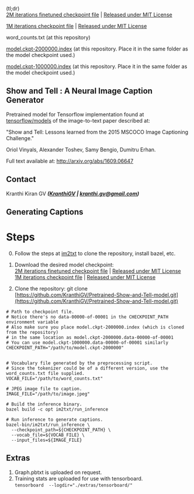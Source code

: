 (tl;dr)  
[2M iterations finetuned checkpoint file](https://drive.google.com/file/d/0B3laN3vvvSD2T1RPeDA5djJ6bFE/view?usp=sharing) | [Released under MIT License](https://github.com/KranthiGV/Pretrained-Show-and-Tell-model/blob/master/LICENSE)

[1M iterations checkpoint file](https://drive.google.com/file/d/0B3laN3vvvSD2WWxuR3VRQzhycWM/view?usp=sharing) | [Released under MIT License](https://github.com/KranthiGV/Pretrained-Show-and-Tell-model/blob/master/LICENSE)

word_counts.txt (at this repository)

[model.ckpt-2000000.index](https://github.com/KranthiGV/Pretrained-Show-and-Tell-model) (at this repository. Place it in the same folder as the model checkpoint used.)

[model.ckpt-1000000.index](https://github.com/KranthiGV/Pretrained-Show-and-Tell-model) (at this repository. Place it in the same folder as the model checkpoint used.)

## Show and Tell : A Neural Image Caption Generator
Pretrained model for Tensorflow implementation found at [tensorflow/models](https://github.com/tensorflow/models/) of the image-to-text paper described at:

"Show and Tell: Lessons learned from the 2015 MSCOCO Image Captioning Challenge."

Oriol Vinyals, Alexander Toshev, Samy Bengio, Dumitru Erhan.

Full text available at: http://arxiv.org/abs/1609.06647

## Contact

Kranthi Kiran GV ***([KranthiGV](https://github.com/KranthiGV) | [kranthi.gv@gmail.com](mailto:kranthi.gv@gmail.com))***

## Generating Captions

# Steps
0) Follow the steps at [im2txt](https://github.com/tensorflow/models/tree/master/research/im2txt) to clone the repository, install bazel, etc.
1) Download the desired model checkpoint:  
[2M iterations finetuned checkpoint file](https://drive.google.com/file/d/0B3laN3vvvSD2T1RPeDA5djJ6bFE/view?usp=sharing) | [Released under MIT License](https://github.com/KranthiGV/Pretrained-Show-and-Tell-model/blob/master/LICENSE)  
[1M iterations checkpoint file](https://drive.google.com/file/d/0B3laN3vvvSD2WWxuR3VRQzhycWM/view?usp=sharing) | [Released under MIT License](https://github.com/KranthiGV/Pretrained-Show-and-Tell-model/blob/master/LICENSE)

2) Clone the repository:
git clone [https://github.com/KranthiGV/Pretrained-Show-and-Tell-model.git](https://github.com/KranthiGV/Pretrained-Show-and-Tell-model.git)

```
# Path to checkpoint file.
# Notice there's no data-00000-of-00001 in the CHECKPOINT_PATH environment variable
# Also make sure you place model.ckpt-2000000.index (which is cloned from the repository)
# in the same location as model.ckpt-2000000.data-00000-of-00001
# You can use model.ckpt-1000000.data-00000-of-00001 similarly
CHECKPOINT_PATH="/path/to/model.ckpt-2000000"


# Vocabulary file generated by the preprocessing script.
# Since the tokenizer could be of a different version, use the word_counts.txt file supplied. 
VOCAB_FILE="/path/to/word_counts.txt"

# JPEG image file to caption.
IMAGE_FILE="/path/to/image.jpeg"

# Build the inference binary.
bazel build -c opt im2txt/run_inference

# Run inference to generate captions.
bazel-bin/im2txt/run_inference \
  --checkpoint_path=${CHECKPOINT_PATH} \
  --vocab_file=${VOCAB_FILE} \
  --input_files=${IMAGE_FILE}
```
## Extras
1) Graph.pbtxt is uploaded on request.
2) Training stats are uploaded for use with tensorboard.  
   `tensorboard  --logdir="./extras/tensorboard/"`
